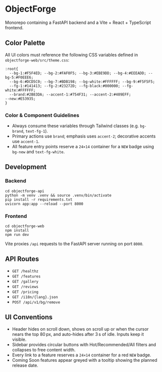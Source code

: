 # ObjectForge

Monorepo containing a FastAPI backend and a Vite + React + TypeScript frontend.

## Color Palette
All UI colors must reference the following CSS variables defined in `objectforge-web/src/theme.css`:

```
:root{
  --bg-1:#F5F4ED; --bg-2:#FAF0F5; --bg-3:#EBE9DD; --bg-4:#EEEADD; --bg-5:#F0EEE6;
  --bg-6:#DCD5C0; --bg-7:#BDB198; --bg-white:#FFFFFF; --bg-9:#F5F5F5;
  --fg-1:#141413; --fg-2:#23272D; --fg-black:#000000; --fg-white:#FFFFFF;
  --brand:#2B83DA; --accent-1:#754F31; --accent-2:#409EFF;
--new:#E53935;
}
```

### Color & Component Guidelines
- Always consume these variables through Tailwind classes (e.g. `bg-brand`, `text-fg-1`).
- Primary actions use `brand`; emphasis uses `accent-2`; decorative accents use `accent-1`.
- All feature entry points reserve a `24×14` container for a `NEW` badge using `bg-new` and `text-fg-white`.

## Development
### Backend
```
cd objectforge-api
python -m venv .venv && source .venv/bin/activate
pip install -r requirements.txt
uvicorn app:app --reload --port 8000
```

### Frontend
```
cd objectforge-web
npm install
npm run dev
```
Vite proxies `/api` requests to the FastAPI server running on port `8000`.

## API Routes
- `GET /healthz`
- `GET /features`
- `GET /gallery`
- `GET /reviews`
- `GET /pricing`
- `GET /i18n/{lang}.json`
- `POST /api/v1/bg/remove`

## UI Conventions
- Header hides on scroll down, shows on scroll up or when the cursor nears the top 80 px, and auto-hides after 3 s of idle. Inputs keep it visible.
- Sidebar provides circular buttons with Hot/Recommended/All filters and collapses to free content width.
- Every link to a feature reserves a `24×14` container for a red `NEW` badge.
- Coming Soon features appear greyed with a tooltip showing the planned release date.

